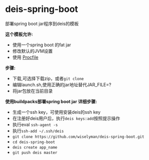deis-spring-boot
================

部署spring boot jar程序到deis的模板

**这个模板允许:**
- 使用一个spring boot 的fat jar
- 修改默认的JVM设置
- 使用 [Procfile](https://devcenter.heroku.com/articles/procfile)

**步骤:**
- 下载,可选择下载zip，或者`git clone`
- 编辑launch.sh,使用正确的jar地址替代JAR_FILE=?
- 将jar包放在当前目录

**使用buildpacks部署spring boot jar 详细步骤:**
- 生成一个ssh key，可使用安装deis的ssh key
- 在注册好deis用户后，执行` deis keys:add `按照提示操作
- 执行eval `ssh-agent -s`  
- 执行`ssh-add ~/.ssh/deis`
- `git clone https://github.com/wiselyman/deis-spring-boot.git`
- `cd deis-spring-boot`
- `deis create app_name`
- `git push deis master`

